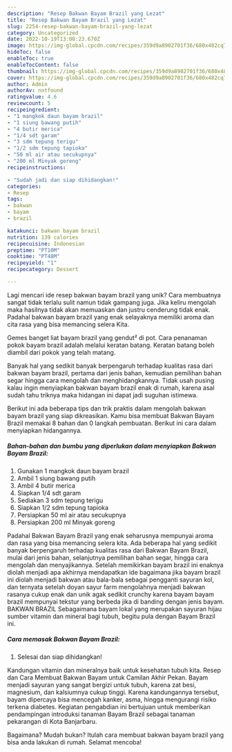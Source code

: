 ```yaml
---
description: "Resep Bakwan Bayam Brazil yang Lezat"
title: "Resep Bakwan Bayam Brazil yang Lezat"
slug: 2254-resep-bakwan-bayam-brazil-yang-lezat
category: Uncategorized
date: 2022-10-19T13:08:23.670Z
image: https://img-global.cpcdn.com/recipes/359d9a8902701f36/680x482cq70/bakwan-bayam-brazil-foto-resep-utama.jpg
hideToc: false
enableToc: true
enableTocContent: false
thumbnail: https://img-global.cpcdn.com/recipes/359d9a8902701f36/680x482cq70/bakwan-bayam-brazil-foto-resep-utama.jpg
cover: https://img-global.cpcdn.com/recipes/359d9a8902701f36/680x482cq70/bakwan-bayam-brazil-foto-resep-utama.jpg
author: Admin
authorAv: notfound
ratingvalue: 4.6
reviewcount: 5
recipeingredient:
- "1 mangkok daun bayam brazil"
- "1 siung bawang putih"
- "4 butir merica"
- "1/4 sdt garam"
- "3 sdm tepung terigu"
- "1/2 sdm tepung tapioka"
- "50 ml air atau secukupnya"
- "200 ml Minyak goreng"
recipeinstructions:

- "Sudah jadi dan siap dihidangkan!"
categories:
- Resep
tags:
- bakwan
- bayam
- brazil

katakunci: bakwan bayam brazil 
nutrition: 139 calories
recipecuisine: Indonesian
preptime: "PT10M"
cooktime: "PT48M"
recipeyield: "1"
recipecategory: Dessert

---
```





Lagi mencari ide resep bakwan bayam brazil yang unik? Cara membuatnya sangat tidak terlalu sulit namun tidak gampang juga. Jika keliru mengolah maka hasilnya tidak akan memuaskan dan justru cenderung tidak enak. Padahal bakwan bayam brazil yang enak selayaknya memiliki aroma dan cita rasa yang bisa memancing selera Kita.





Gemes banget liat bayam brazil yang gendut² di pot. Cara penanaman pokok bayam brazil adalah melalui keratan batang. Keratan batang boleh diambil dari pokok yang telah matang.

Banyak hal yang sedikit banyak berpengaruh terhadap kualitas rasa dari bakwan bayam brazil, pertama dari jenis bahan, kemudian pemilihan bahan segar hingga cara mengolah dan menghidangkannya. Tidak usah pusing kalau ingin menyiapkan bakwan bayam brazil enak di rumah, karena asal sudah tahu triknya maka hidangan ini dapat jadi suguhan istimewa.






Berikut ini ada beberapa tips dan trik praktis dalam mengolah bakwan bayam brazil yang siap dikreasikan. Kamu bisa membuat Bakwan Bayam Brazil memakai 8 bahan dan 0 langkah pembuatan. Berikut ini cara dalam menyiapkan hidangannya.

<!--inarticleads1-->

##### Bahan-bahan dan bumbu yang diperlukan dalam menyiapkan Bakwan Bayam Brazil:

1. Gunakan 1 mangkok daun bayam brazil
1. Ambil 1 siung bawang putih
1. Ambil 4 butir merica
1. Siapkan 1/4 sdt garam
1. Sediakan 3 sdm tepung terigu
1. Siapkan 1/2 sdm tepung tapioka
1. Persiapkan 50 ml air atau secukupnya
1. Persiapkan 200 ml Minyak goreng


Padahal Bakwan Bayam Brazil yang enak seharusnya mempunyai aroma dan rasa yang bisa memancing selera kita. Ada beberapa hal yang sedikit banyak berpengaruh terhadap kualitas rasa dari Bakwan Bayam Brazil, mulai dari jenis bahan, selanjutnya pemilihan bahan segar, hingga cara mengolah dan menyajikannya. Setelah memikirkan bayam brazil ini enaknya diolah menjadi apa akhirnya mendapatkan ide bagaimana jika bayam brazil ini diolah menjadi bakwan atau bala-bala sebagai pengganti sayuran kol, dan ternyata setelah doyan sayur farm mengolahnya menjadi bakwan rasanya cukup enak dan unik agak sedikit crunchy karena bayam bayam brazil mempunyai tekstur yang berbeda jika di banding dengan jenis bayam. BAKWAN BRAZIL Sebagaimana bayam lokal yang merupakan sayuran hijau sumber vitamin dan mineral bagi tubuh, begitu pula dengan Bayam Brazil ini. 

<!--inarticleads2-->

##### Cara memasak Bakwan Bayam Brazil:


1. Selesai dan siap dihidangkan!

Kandungan vitamin dan mineralnya baik untuk kesehatan tubuh kita. Resep dan Cara Membuat Bakwan Bayam untuk Camilan Akhir Pekan. Bayam menjadi sayuran yang sangat bergizi untuk tubuh, karena zat besi, magnesium, dan kalsiumnya cukup tinggi. Karena kandungannya tersebut, bayam dipercaya bisa mencegah kanker, asma, hingga mengurangi risiko terkena diabetes. Kegiatan pengabdian ini bertujuan untuk memberikan pendampingan introduksi tanaman Bayam Brazil sebagai tanaman pekarangan di Kota Banjarbaru. 

Bagaimana? Mudah bukan? Itulah cara membuat bakwan bayam brazil yang bisa anda lakukan di rumah. Selamat mencoba!
